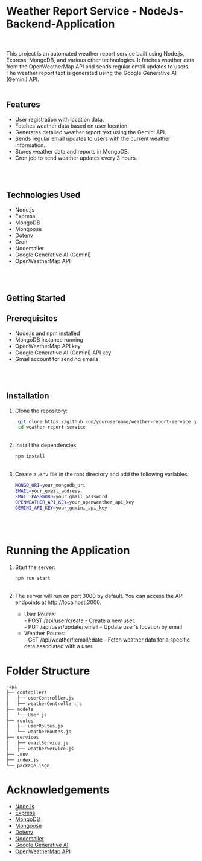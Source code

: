 # Weather Report Service - NodeJs-Backend-Application <br><br>

<p>This project is an automated weather report service built using Node.js, Express, MongoDB, and various other technologies. It fetches weather data from the OpenWeatherMap API and sends regular email updates to users. The weather report text is generated using the Google Generative AI (Gemini) API. <br><br>

## Features <br>
<ul>
  <li>User registration with location data. </li>
  <li>Fetches weather data based on user location.</li>
  <li>Generates detailed weather report text using the Gemini API.</li>
  <li>Sends regular email updates to users with the current weather information.</li>
  <li>Stores weather data and reports in MongoDB.</li>
  <li>Cron job to send weather updates every 3 hours.</li>
</ul><br><br>

## Technologies Used <br>
<ul>
  <li>Node.js</li>
  <li>Express</li>
  <li>MongoDB</li>
  <li>Mongoose</li>
  <li>Dotenv</li>
  <li>Cron</li>
  <li>Nodemailer</li>
  <li>Google Generative AI (Gemini)</li>
  <li>OpenWeatherMap API</li>
</ul><br><br>

## Getting Started <br>
## Prerequisites <br>
<ul>
  <li>Node.js and npm installed</li>
  <li>MongoDB instance running</li>
  <li>OpenWeatherMap API key</li>
  <li>Google Generative AI (Gemini) API key</li>
  <li>Gmail account for sending emails</li>
</ul><br><br>

## Installation <br>

<ol>
  <li>Clone the repository:</li>
  
  ```bash
   git clone https://github.com/yourusername/weather-report-service.git
   cd weather-report-service
   ```

<br>
  <li>Install the dependencies:</li>

  ```bash
  npm install
  ```

<br>
  <li>Create a .env file in the root directory and add the following variables:</li>

  ```bash
  MONGO_URI=your_mongodb_uri
  EMAIL=your_gmail_address
  EMAIL_PASSWORD=your_gmail_password
  OPENWEATHER_API_KEY=your_openweather_api_key
  GEMINI_API_KEY=your_gemini_api_key
```

</ol>
<br><br>

# Running the Application <br>
<ol>
  <li>Start the server:</li>

  ```bash
  npm run start
  ```
<br>
  <li>The server will run on port 3000 by default. You can access the API endpoints at http://localhost:3000.</li>
  <ul>
    <li>User Routes:</li>
    - POST /api/user/create - Create a new user. <br>
    - PUT /api/user/update/:email - Update user's location by email
    <li>Weather Routes:</li>
    - GET /api/weather/:email/:date - Fetch weather data for a specific date associated with a user.
  </ul>
</ol>

# Folder Structure <br>

```bash
-api
├── controllers
│   ├── userController.js
│   ├── weatherController.js
├── models
│   └── User.js
├── routes
│   ├── userRoutes.js
│   └── weatherRoutes.js
├── services
│   ├── emailService.js
│   ├── weatherService.js
├── .env
├── index.js
└── package.json
```

# Acknowledgements <br>
<ul>
  <li><a href="https://nodejs.org/">Node.js</a></li>
  <li><a href="https://expressjs.com/">Express</a></li>
  <li><a href="https://www.mongodb.com/">MongoDB</a></li>
  <li><a href="https://mongoosejs.com/">Mongoose</a></li>
  <li><a href="https://github.com/motdotla/dotenv">Dotenv</a></li>
  <li><a href="https://nodemailer.com/">Nodemailer</a></li>
  <li><a href="https://cloud.google.com/vertex-ai/generative-ai/docs/learn/overview">Google Generative AI</a></li>
  <li><a href="https://openweathermap.org/">OpenWeatherMap API</a></li>
</ul>

















